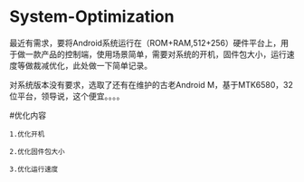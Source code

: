 # System-Optimization

最近有需求，要将Android系统运行在（ROM+RAM,512+256）硬件平台上，用于做一款产品的控制端，使用场景简单，需要对系统的开机，固件包大小，运行速度等做裁减优化，此处做一下简单记录。

对系统版本没有要求，选取了还有在维护的古老Android M，基于MTK6580，32位平台，领导说，这个便宜。。。。


#优化内容

	1.优化开机
	
	2.优化固件包大小
	
	3.优化运行速度

	
